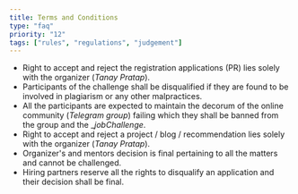 ```yaml
---
title: Terms and Conditions
type: "faq"
priority: "12"
tags: ["rules", "regulations", "judgement"]
---
```


- Right to accept and reject the registration applications (PR) lies solely with the organizer (_Tanay Pratap_).
- Participants of the challenge shall be disqualified if they are found to be involved in plagiarism or any other malpractices.
- All the participants are expected to maintain the decorum of the online community (_Telegram group_) failing which they shall be banned from the group and the __jobChallenge_.
- Right to accept and reject a project / blog / recommendation lies solely with the organizer (_Tanay Pratap_).
- Organizer's and mentors decision is final pertaining to all the matters and cannot be challenged.
- Hiring partners reserve all the rights to disqualify an application and their decision shall be final.


